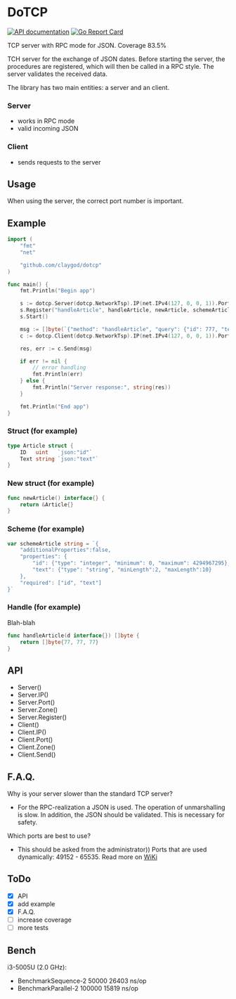 # DoTCP

[![API documentation](https://godoc.org/github.com/claygod/dotcp?status.svg)](https://godoc.org/github.com/claygod/dotcp)
[![Go Report Card](https://goreportcard.com/badge/github.com/claygod/dotcp)](https://goreportcard.com/report/github.com/claygod/dotcp)

TCP server with RPC mode for JSON. Coverage 83.5%

TCH server for the exchange of JSON dates. Before starting the server, the procedures are registered, which will then be called in a RPC style. The server validates the received data.

The library has two main entities: a server and an client.

### Server

- works in RPC mode
- valid incoming JSON

### Client

- sends requests to the server

## Usage

When using the server, the correct port number is important.

## Example

```go
import (
	"fmt"
	"net"

	"github.com/claygod/dotcp"
)

func main() {
	fmt.Println("Begin app")

	s := dotcp.Server(dotcp.NetworkTsp).IP(net.IPv4(127, 0, 0, 1)).Port(9999)
	s.Register("handleArticle", handleArticle, newArticle, schemeArticle)
	s.Start()

	msg := []byte(`{"method": "handleArticle", "query": {"id": 777, "text": "Hello world!"}}`)
	c := dotcp.Client(dotcp.NetworkTsp).IP(net.IPv4(127, 0, 0, 1)).Port(9999)

	res, err := c.Send(msg)

	if err != nil {
		// error handling
		fmt.Println(err)
	} else {
		fmt.Println("Server response:", string(res))
	}

	fmt.Println("End app")
}
```	

### Struct (for example)


```go
type Article struct {
	ID   uint   `json:"id"`
	Text string `json:"text"`
}
```	

### New struct (for example)


```go
func newArticle() interface{} {
	return &Article{}
}
```

### Scheme (for example)


```go
var schemeArticle string = `{
	"additionalProperties":false,
	"properties": {
		"id": {"type": "integer", "minimum": 0, "maximum": 4294967295},
		"text": {"type": "string", "minLength":2, "maxLength":10}
	},
	"required": ["id", "text"]
}`
```

### Handle (for example)

Blah-blah

```go
func handleArticle(d interface{}) []byte {
	return []byte{77, 77, 77}
}
```



## API

- Server()
- Server.IP()
- Server.Port()
- Server.Zone()
- Server.Register()
- Client()
- Client.IP()
- Client.Port()
- Client.Zone()
- Client.Send()

## F.A.Q.

Why is your server slower than the standard TCP server?
- For the RPC-realization a JSON is used. The operation of unmarshalling is slow. In addition, the JSON should be validated. This is necessary for safety.

Which ports are best to use?
- This should be asked from the administrator)) Ports that are used dynamically: 49152 - 65535. Read more on [WiKi](https://en.wikipedia.org/wiki/List_of_TCP_and_UDP_port_numbers)

## ToDo

- [x] API
- [x] add example
- [x] F.A.Q.
- [ ] increase coverage
- [ ] more tests

## Bench

i3-5005U (2.0 GHz):

- BenchmarkSequence-2   	   50000	     26403 ns/op
- BenchmarkParallel-2   	  100000	     15819 ns/op
